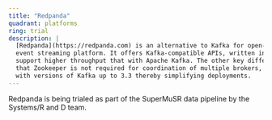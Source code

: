 ```yaml
---
title: "Redpanda"
quadrant: platforms
ring: trial
description: |
  [Redpanda](https://redpanda.com) is an alternative to Kafka for open-source
  event streaming platform. It offers Kafka-compatible APIs, written in C++, to
  support higher throughput that with Apache Kafka. The other key difference is
  that Zookeeper is not required for coordination of multiple brokers, as it is
  with versions of Kafka up to 3.3 thereby simplifying deployments.
---
```


Redpanda is being trialed as part of the SuperMuSR data pipeline by the
Systems/R and D team.
